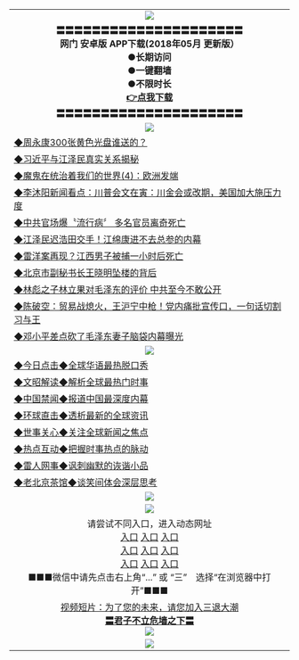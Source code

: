 <table>
<tr>
  <td align=center><img src="https://github.com/gyhhx/image-upload/blob/master/new1.jpg" />
  </td>
  </tr>
   <tr>
    <td align=center>
 <b>〓〓〓〓〓〓〓〓〓〓〓〓〓〓〓〓〓〓〓〓〓<br/>网门  安卓版 APP下载(2018年05月 更新版）<br/> ●长期访问<br/> ●一键翻墙<br/>  ●不限时长<br/> 
 <a href="http://t.cn/R3Fslvz">👉<b>点我下载</a><br/>〓〓〓〓〓〓〓〓〓〓〓〓〓〓〓〓〓〓〓〓〓<br/>
    </td>
    </tr>
  <tr>
    <td align=center><img src="https://github.com/gyhhx/image-upload/blob/master/yaowen.jpg" /></td>
  </tr>
      <tr>
<td align=left>
<a href="http://28403917.sd.north.li/show.htm?c921373&from=gy">◆周永康300张黄色光盘谁送的？</a><br/></td>
   </tr>
    <tr>
<td align=left>
<a href="http://350884.sd.north.li/show.htm?c921126&from=gy">◆习近平与江泽民真实关系揭秘</a><br/></td>
 </tr> 
 <tr>
<td align=left>
<a href="http://2714484.sd.north.li/show.htm?c919750&from=gy">◆魔鬼在统治着我们的世界(4)：欧洲发端</a><br/>
</td>
   </tr>
 <tr>
<td align=left>
<a href="http://2369903284.sd.north.li/show.htm?c838308_213_1&from=gy">◆李沐阳新闻看点：川普会文在寅：川金会或改期，美国加大施压力度</a><br/>
</td>
   </tr>
 <tr>
<td align=left>
<a href="http://271246884.sd.north.li/show.htm?c921057&from=gy">◆中共官场爆〝流行病〞 多名官员离奇死亡</a><br/></td>
  </tr>
  <tr>
<td align=left>
<a href="http://2234234284.sd.north.li/show.htm?c920708&from=gy">◆江泽民迟浩田交手！江绵康进不去总参的内幕</a><br/>
</td>
   </tr>
<tr>
<td align=left>
<a href="http://2341194284.sd.north.li/show.htm?c920670&from=gy">◆雷洋案再现？江西男子被捕一小时后死亡 </a><br/></td>
   </tr>
<tr>
<td align=left>
<a href="http:/12414284.sd.north.li/show.htm?c920733&from=gy">◆北京市副秘书长王晓明坠楼的背后 </a><br/></td>
 </tr>
   </tr>
  <tr>
<td align=left>
<a href="http://09444284.sd.north.li/show.htm?c920634&from=gy">◆林彪之子林立果对毛泽东的评价 中共至今不敢公开</a><br/>
</td>
</tr>
    <tr>
<td align=left>
<a href="http://0033444284.sd.north.li/show.htm?c9207060&from=gy">◆陈破空：贸易战熄火，王沪宁中枪！党内痛批宣传口，一句话切割习与王</a><br/></td>
  </tr> 
     <tr>
<td align=left>
<a href="http://2qwer84.sd.north.li/show.htm?c920849&from=gy">◆邓小平差点砍了毛泽东妻子脑袋内幕曝光</a><br/></td>
  </tr>
    <tr>
    <td align=center><img src="https://github.com/gyhhx/image-upload/blob/master/shipin.jpg" /></td>
  </tr>
 <tr>
   <td align=left> 
<a href="http://2732354.sd.north.li/show.htm?c816850&from=gy">◆今日点击◆全球华语最热脱口秀</a><br/>
    </td>
  </tr>
  <tr>
   <td align=left>
<a href="http:/6435h284.sd.north.li/show.htm?c816857&from=gy">◆文昭解读◆解析全球最热门时事</a><br/>
    </td>
  </tr>
  <tr>
  <td align=left>
<a href="http://2798323284.sd.north.li/show.htm?c816860&from=gy">◆中国禁闻◆报道中国最深度内幕</a><br/>
   </tr>
  <tr>
     <td align=left>
<a href="http://24466776284.sd.north.li/show.htm?c816855&from=gy">◆环球直击◆透析最新的全球资讯</a><br/>
   </tr>
   <tr>
      <td align=left>
<a href="http://27123423284.sd.north.li/show.htm?c816851&from=gy">◆世事关心◆关注全球新闻之焦点</a><br/>
   </tr>
   <tr>
     <td align=left>
<a href="http://23589284.sd.north.li/show.htm?c816852&from=gy">◆热点互动◆把握时事热点的脉动</a><br/>
   </tr>
   <tr>
      <td align=left>
<a href="http://6345344.sd.north.li/show.htm?c816694&from=gy">◆雷人网事◆讽刺幽默的诙谐小品</a><br/>
   </tr>
   <tr>
    <td align=left>
<a href="http://27337888284.sd.north.li/show.htm?c816650&from=gy">◆老北京茶馆◆谈笑间体会深层思考</a><br/>
   </tr>
    <tr>
    <td align=center><img src="https://github.com/gyhhx/image-upload/blob/master/gy1-wxsm.png" /></td>
  </tr>
    <tr>
    <td align=center><img src="https://github.com/gyhhx/image-upload/blob/master/tongdao2.jpg" /></td>
  </tr>
   <tr>
    <td align=center>请尝试不同入口，进入动态网址<br/>
     <a href="https://s3.us-east-2.amazonaws.com/ogateh/show.htm?from=gy">入口</a>
      <a href="https://s3.eu-west-2.amazonaws.com/ogatel/show.htm?from=gy">入口</a>
      <a href="https://s3.amazonaws.com/ogate/show.htm?from=oGateg">入口</a><br/>
      <a href="https://s3.ap-northeast-2.amazonaws.com/ogates/show.htm?from=gy">入口</a>
      <a href="https://s3.eu-central-1.amazonaws.com/ogatef/show.htm?from=gy">入口</a>
      <a href="https://s3.ap-south-1.amazonaws.com/ogatem/show.htm?from=gy">入口</a><br/>
      <a href="https://s3-us-west-1.amazonaws.com/ogaten/show.htm?from=gy">入口</a>
      <a href="https://s3.ca-central-1.amazonaws.com/ogatec/show.htm?from=gy">入口</a>
      <a href="https://s3-ap-northeast-1.amazonaws.com/ogatet/show.htm?from=gy">入口</a><br/>
      ■■■微信中请先点击右上角“...” 或 “三”　选择“在浏览器中打开”■■■<b><br/>
    </td>
  </tr>
  <tr>
  <td align=center>
  <a href="http://273t8284.sd.north.li/show.htm?c816846_2_1&from=gy">视频短片：为了您的未来，请您加入三退大潮</a><br/>
      <a href="http://11888284.sd.north.li/show.htm?ogQuit.aspx&from=gy"><b>〓君子不立危墙之下〓<br/></a>
      <img src="https://github.com/gyhhx/image-upload/blob/master/3t.jpg" /><br/>
      </td>
  </tr>
   <tr>
    <td align=center><img src="https://raw.githubusercontent.com/oGate2/Up/master/oGate_640.jpg"/></td>
  </tr>
</table>
